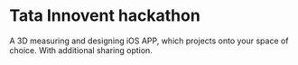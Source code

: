 # Tata Innovent hackathon
A 3D measuring and designing iOS APP, which projects onto your space of choice. With additional sharing option.
